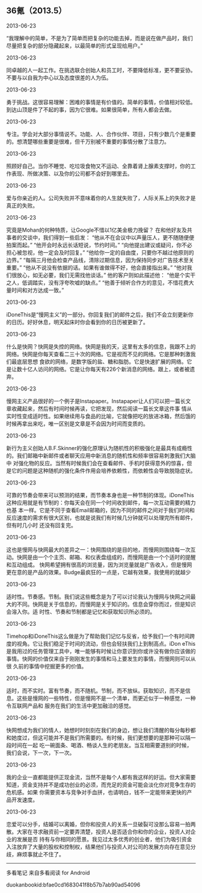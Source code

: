 ## 36氪（2013.5）

  

2013-06-23

“我理解中的简单，不是为了简单而把复杂的功能去掉，而是说在做产品时，我们尽量把复杂的部分隐藏起来，以最简单的形式呈现给用户。”

  

2013-06-23

同卓越的人一起工作。在挑选联合创始人和员工时，不要降低标准，更不要妥协。不要与以自我为中心以及态度很差的人为伍。

  

2013-06-23

勇于挑战。这很容易理解：困难的事情是有价值的。简单的事情，价值相对较低。到达山顶是件了不起的事，因为它很难。如果很简单，所有人都会去做。

  

2013-06-23

专注。学会对大部分事情说不。功能、人、合作伙伴、项目，只有少数几个是重要的。想清楚哪些重要是很难，但千万别被不重要的事情分散了注意力。

  

2013-06-23

照顾好自己。当你不睡觉、吃垃圾食物又不运动、全靠着肾上腺素支撑时，你的工作表现、所做决策、以及你的公司都不会好到哪里去。

  

2013-06-23

爱与你亲近的人。公司失败并不意味着你的人生就失败了，人际关系上的失败才是真正的失败。

  

2013-06-23

究竟是Mohan的何种特质，让Google不惜以1亿美金极力挽留？ 在和他好友及共事者的交谈中，我们得到一些启发：
“他从不在会议中以声量压人，更不随随便便拍案而起。” “他开会时永远长话短说，节约时间。” “向他提出建议或疑问，你不必担心被忽视，他一定会及时回复。”
“他给你一定的自由度，只要你不越过他原则的边界。” “每隔三月他会检查产品线，清除过期信息，因为保持同步对广告技术至关重要。”
“他从不说没有依据的话。如果有谁做得不好，他会直接指出来。” “他对我们很放心，如无必要，我们无需找他谈话。” 他的客户则如此描述他：
“他是个实干之人，低调踏实，没有浮夸吹嘘的缺点。” “他善于倾听合作方的意见，不惜花费大量时间和对方达成一致。”

  

2013-06-23

iDoneThis是“慢网主义”的一部分。你回复我们的邮件之后，我们不会立刻更新你的日历。好好休息，明天起床时你会看到你的日历被更新了。

  

2013-06-23

什么是快网？快网是失控的网络。快网是我的天，这里有太多的信息，我跟不上的网络。快网是你每天查看二三十次的网络。它是视而不见的网络。它是那种刺激我们最底层思想
食欲的网络，是数字版的盐、糖和脂肪。它是快速扩展的网络。它是让数十亿人访问的网络。它是让你每天有226个新消息的网络。跟上，或者被遗弃。

  

2013-06-23

慢网主义产品很好的一个例子是Instapaper。Instapaper让人们可以把一篇长文章收藏起来，然后有时间时候再读，它把发现，然后阅读一篇长文章这件事
情从实时性变成适时性。如果继续用与食品的比喻，它就像把吃的放进冰箱，然后饿的时候再拿出来吃，唯一区别是文章是不会因为时间而变质的。

  

2013-06-23

新行为主义创始人B.F.Skinner的强化原理认为随机性的积极强化是最具有成瘾性的。我们邮箱中新邮件或者聊天应用中新消息的随机性和频率很容易刺激我们大脑中
对强化物的反应。当然有时候我们会在查看邮件、手机时获得意外的惊喜，但是它的问题是这种随机的强化条件作用会培养依赖性，而依赖性会导致脱隐症状。

  

2013-06-23

可靠的节奏会带来可以预测的结果，而节奏本身也是一种节制的体现。iDoneThis这种应用就是有节制的：你每天会在同一个时间收到邮件，每一次互动需要的精力也基
本一样。它是不同于查看Email邮箱的，因为不同的邮件之间对于我们时间和反应速度的需求有很大区别，也就是说我们有时候几分钟就可以处理完所有邮件，但有时几小时
还没有回复完。

  

2013-06-23

这也是慢网与快网最大的差异之一：快网围绕的是目的地，而慢网则围绕每一次互动。快网是由一个个主页、邮箱、和仪表盘组成的，而慢网是由一个个适时的提醒和互动组成。
快网希望拥有很高的浏览量，因为浏览量就是广告收入，但是慢网更在意的是产品的效果。Budge最疯狂的一点是，它越有效果，我使用的就越少

  

2013-06-23

适时性。节奏感。节制。我们说这些概念是为了可以讨论我认为慢网与快网之间最大的不同。快网是关于信息的，而慢网是关于知识的。信息会穿你而过，但是知识会溶入你。适
时性、节奏和节制都是记忆和获取知识所必须的。

  

2013-06-23

Timehop和iDoneThis这么做是为了帮助我们记忆与反省，给予我们一个有时间跨度的视角。它让我们稳足于时间的流动，但也会轻扶我们上到制高点。iDon
eThis是我用过的任务管理工具中，唯一能够有时候让你意识到你或许没有做你应该做的事情。快网的价值仅来自于刚刚发生的事情和马上要发生的事情，而慢网则可以从很
久前的事情中挖掘更多的价值。

  

2013-06-23

适时，而不实时。富有节奏，而不随机。节制，而不放纵。获取知识，而不是信息。这些是慢网的一些特性，但是慢网不是一个清单，而更近似于一种感觉，一种令互联网产品和
服务在我们的生活中更加融洽的感觉。

  

2013-06-23

快网想成为我们的情人，她想时时刻刻在我们的身边，想让我们清醒的每分每秒都和她度过，但这可能并不是我们所需要的。有时候，我们更想要的是那种可以隔一段时间在一起
吃一碗面条、喝酒、畅谈人生的老朋友。当互相需要道别的时候，我们会说，下一次，下一次。

  

2013-06-23

我的企业一直都能提供正现金流，当然不是每个人都有我这样的好运。但大家需要知道，资金支持并不是成功创业的必须，而充足的资金可能会淡化你对竞争生存的危机感。如果
你需要资本与竞争对手血拼，也请明白，钱不一定能带来更快的产品开发速度。

  

2013-06-23

恋爱可以分手，结婚可以离婚，但你和投资人的关系一旦破裂可没那么容易一拍两散。大家在寻求融资前一定要弄清楚，投资人是否适合你和你的企业，投资人对企业的发展是否
持有与你相同的愿景。我见过太多优秀的创业者，他们为吸引资金入注放弃了大量的股权和控制权，结果他们与投资人对公司的发展方向存在意见分歧，麻烦事就止不住了。

* * *

多看笔记 来自多看阅读 for Android

duokanbookid:bfae0cd1683041f8b57b7ab90ad54096

